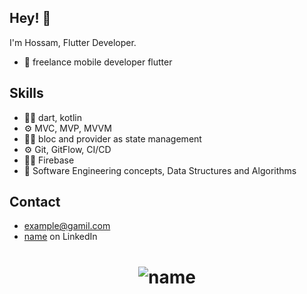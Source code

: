 
## Hey! 👋
I'm Hossam, Flutter Developer.

- 🧭 freelance mobile developer flutter 

 

## Skills
-	👨‍💻 dart, kotlin 
-	⚙️ MVC, MVP,  MVVM 
-	👨‍💻 bloc and provider as state management 
-	⚙️ Git, GitFlow, CI/CD
-	👨‍💻 Firebase
-	💽 Software Engineering concepts, Data Structures and Algorithms



## Contact
- [example@gamil.com](mailto:link)
- [name](link) on LinkedIn



<h1 align="center">
  <img src="https://github-readme-stats.vercel.app/api?username={name}&show_icons=true&theme=radical" alt="name" />
</h1>
